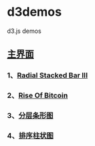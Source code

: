 # d3demos
d3.js demos

## [主界面](https://victorcheney.github.io/d3demos/index.html)

### 1、[Radial Stacked Bar III](https://victorcheney.github.io/d3demos/examples/RadialStackedBar/index.html)

### 2、[Rise Of Bitcoin](https://victorcheney.github.io/d3demos/examples/riseOfBitcoin/index.html)

### 3、[分层条形图](https://victorcheney.github.io/d3demos/examples/hierarchicalBarChart/index.html)

### 4、[排序柱状图](https://victorcheney.github.io/d3demos/examples/sortableBarChart/index.html)
